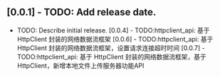 ## [0.0.1] - TODO: Add release date.

* TODO: Describe initial release.
[0.0.4] - TODO:httpclient_api: 基于 HttpClient 封装的网络数据流框架
[0.0.6] - TODO:httpclient_api: 基于 HttpClient 封装的网络数据流框架，设置请求连接超时时间
[0.0.7] - TODO:httpclient_api: 基于 HttpClient 封装的网络数据流框架，基于HttpClient，新增本地文件上传服务器功能API